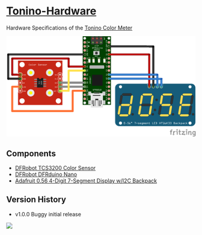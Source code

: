 [Tonino-Hardware](http://my-tonino.com)
===============

Hardware Specifications of the [Tonino Color Meter](http://my-tonino.com)



![](img/tonino-fritzing.png?raw=true)


Components
----------

- [DFRobot TCS3200 Color Sensor](http://www.dfrobot.com/index.php?route=product/product&product_id=540)
- [DFRobot DFRduino Nano](http://www.dfrobot.com/index.php?route=product/product&product_id=67atmega-328.html)
- [Adafruit 0.56 4-Digit 7-Segment Display w/I2C Backpack](http://www.adafruit.com/products/879)


Version History
---------------
- v1.0.0 Buggy initial release
  
  

[![](http://i.creativecommons.org/l/by-sa/3.0/88x31.png)](http://creativecommons.org/licenses/by-sa/3.0/)